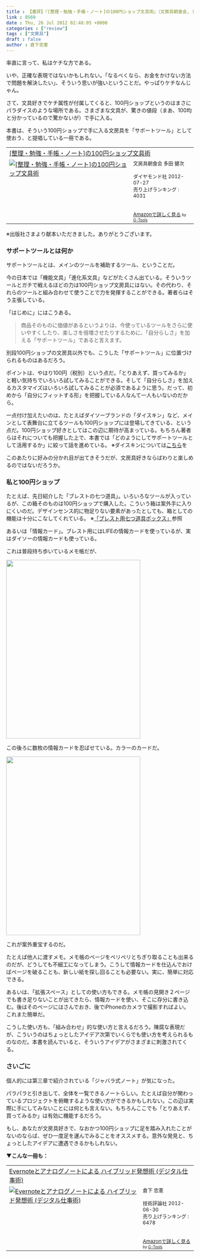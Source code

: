 ```yaml
---
title : 【書評】『[整理・勉強・手帳・ノート]の100円ショップ文具術』（文房具朝食会, 多田 健次）
link : 8569
date : Thu, 26 Jul 2012 02:48:05 +0000
categories : ["review"]
tags : ["文房具"]
draft : false
author : 倉下忠憲
---
```


率直に言って、私はケチな方である。

いや、正確な表現ではないかもしれない。「なるべくなら、お金をかけない方法で問題を解決したい」、そういう思いが強いということだ。やっぱりケチなんじゃん。

さて、文具好きでケチ属性が付属してくると、100円ショップというのはまさにパラダイスのような場所である。さまざまな文具が、驚きの値段（まあ、100均と分かっているので驚かないが）で手に入る。

本書は、そういう100円ショップで手に入る文房具を「サポートツール」として使おう、と提唱している一冊である。

<table  border="0" cellpadding="5"><tr><td colspan="2"><a href="http://www.amazon.co.jp/%E6%95%B4%E7%90%86%E3%83%BB%E5%8B%89%E5%BC%B7%E3%83%BB%E6%89%8B%E5%B8%B3%E3%83%BB%E3%83%8E%E3%83%BC%E3%83%88-%E3%81%AE100%E5%86%86%E3%82%B7%E3%83%A7%E3%83%83%E3%83%97%E6%96%87%E5%85%B7%E8%A1%93-%E6%96%87%E6%88%BF%E5%85%B7%E6%9C%9D%E9%A3%9F%E4%BC%9A/dp/4478016062%3FSubscriptionId%3D15SMZCTB9V8NGR2TW082%26tag%3Drashita1000-22%26linkCode%3Dxm2%26camp%3D2025%26creative%3D165953%26creativeASIN%3D4478016062" target="_blank">[整理・勉強・手帳・ノート]の100円ショップ文具術</a><img src="http://www.assoc-amazon.jp/e/ir?t=rashita1000-22&l=ur2&o=9" width="1" height="1" style="border: none;" alt="" /></td></tr><tr><td valign="top"><a href="http://www.amazon.co.jp/%E6%95%B4%E7%90%86%E3%83%BB%E5%8B%89%E5%BC%B7%E3%83%BB%E6%89%8B%E5%B8%B3%E3%83%BB%E3%83%8E%E3%83%BC%E3%83%88-%E3%81%AE100%E5%86%86%E3%82%B7%E3%83%A7%E3%83%83%E3%83%97%E6%96%87%E5%85%B7%E8%A1%93-%E6%96%87%E6%88%BF%E5%85%B7%E6%9C%9D%E9%A3%9F%E4%BC%9A/dp/4478016062%3FSubscriptionId%3D15SMZCTB9V8NGR2TW082%26tag%3Drashita1000-22%26linkCode%3Dxm2%26camp%3D2025%26creative%3D165953%26creativeASIN%3D4478016062" target="_blank"><img src="http://ecx.images-amazon.com/images/I/51D3igtIr7L._SL160_.jpg" border="0" alt="[整理・勉強・手帳・ノート]の100円ショップ文具術" /></a></td><td valign="top"><font size="-1">文房具朝食会 多田 健次 <br /><br />ダイヤモンド社  2012-07-27<br />売り上げランキング : 4031<br /><br /><br /><a href="http://www.amazon.co.jp/%E6%95%B4%E7%90%86%E3%83%BB%E5%8B%89%E5%BC%B7%E3%83%BB%E6%89%8B%E5%B8%B3%E3%83%BB%E3%83%8E%E3%83%BC%E3%83%88-%E3%81%AE100%E5%86%86%E3%82%B7%E3%83%A7%E3%83%83%E3%83%97%E6%96%87%E5%85%B7%E8%A1%93-%E6%96%87%E6%88%BF%E5%85%B7%E6%9C%9D%E9%A3%9F%E4%BC%9A/dp/4478016062%3FSubscriptionId%3D15SMZCTB9V8NGR2TW082%26tag%3Drashita1000-22%26linkCode%3Dxm2%26camp%3D2025%26creative%3D165953%26creativeASIN%3D4478016062" target="_blank">Amazonで詳しく見る</a></font><font size="-2"> by <a href="http://www.goodpic.com/mt/aws/index.html" >G-Tools</a></font></td></tr></table>
※出版社さまより献本いただきました。ありがとうございます。
<h3>サポートツールとは何か</h3>
サポートツールとは、メインのツールを補助するツール、ということだ。

今の日本では「機能文具」「進化系文具」などがたくさん出ている。そういうツールとガチで戦えるほどの力は100円ショップ文房具にはない。その代わり、それらのツールと組み合わせて使うことで力を発揮することができる。著者らはそう主張している。

「はじめに」にはこうある。

<blockquote>
商品そのものに価値があるというよりは、今使っているツールをさらに使いやすくしたり、楽しさを倍増させたりするために、「自分らしさ」を加える「サポートツール」であると言えます。
</blockquote>

別段100円ショップの文房具以外でも、こうした「サポートツール」に位置づけられるものはあるだろう。

ポイントは、やはり100円（税別）という点だ。「とりあえず、買ってみるか」と軽い気持ちでいろいろ試してみることができる。そして「自分らしさ」を加えるカスタマイズはいろいろ試してみることが必須であるように思う。だって、初めから「自分にフィットする形」を把握している人なんて一人もいないのだから。

一点付け加えたいのは、たとえばダイソーブランドの「ダイスキン」など、メインとして表舞台に立てるツールも100円ショップには登場してきている、という点だ。100円ショップ好きとしてはこの辺に期待が高まっている。もちろん著者らはそれについても把握した上で、本書では「どのようにしてサポートツールとして活用するか」に絞って話を進めている。
※ダイスキンについては<a href="https://rashita.net/blog/?tag=%E3%83%80%E3%82%A4%E3%82%B9%E3%82%AD%E3%83%B3">こちら</a>を

このあたりに好みの分かれ目が出てきそうだが、文房具好きならばわりと楽しめるのではないだろうか。

<h3>私と100円ショップ</h3>
たとえば、先日紹介した「ブレストの七つ道具」。いろいろなツールが入っているが、この箱そのものは100円ショップで購入した。こういう箱は案外手に入りにくいのだ。デザインセンス的に物足りない要素があったとしても、箱としての機能は十分にこなしてくれている。
※<a href="https://rashita.net/blog/?p=8513">「ブレスト用七つ道具ボックス」</a>参照

あるいは「情報カード」。ブレスト用にはLIFEの情報カードを使っているが、実はダイソーの情報カードも使っている。

これは普段持ち歩いているメモ帳だが、

<a href="https://rashita.net/blog/wp-content/uploads/2012/07/20120726112208.jpg"><img src="https://rashita.net/blog/wp-content/uploads/2012/07/20120726112208.jpg" alt="" title="20120726112208" width="360" height="480" class="alignnone size-full wp-image-8570" /></a>

この後ろに数枚の情報カードを忍ばせている。カラーのカードだ。

<a href="https://rashita.net/blog/wp-content/uploads/2012/07/20120726112243.jpg"><img src="https://rashita.net/blog/wp-content/uploads/2012/07/20120726112243.jpg" alt="" title="20120726112243" width="360" height="480" class="alignnone size-full wp-image-8571" /></a>

これが案外重宝するのだ。

たとえば他人に渡すメモ。メモ帳のページをペリペリとちぎり取ることも出来るのだが、どうしても不細工になってしまう。こうして情報カードを仕込んでおけばページを破ることも、新しい紙を探し回ることも必要ない。実に、簡単に対応できる。

あるいは、「拡張スペース」としての使い方もできる。メモ帳の見開き２ページでも書き足りないことが出てきたら、情報カードを使い、そこに存分に書き込む。後はそのページにはさんでおき、後でiPhoneのカメラで撮影すればよい。これまた簡単だ。

こうした使い方も、「組み合わせ」的な使い方と言えるだろう。陳腐な表現だが、こういうのはちょっとしたアイデア次第でいくらでも使い方を考えられるものなのだ。本書を読んでいると、そういうアイデアがさまざまに刺激されてくる。

<h3>さいごに</h3>
個人的には第三章で紹介されている「ジャバラ式ノート」が気になった。

パラパラと引き出して、全体を一覧できるノートらしい。たとえば自分が関わっているプロジェクトを俯瞰するような使い方ができるかもしれない。この辺は実際に手にしてみないことには何とも言えない。もちろんここでも「とりあえず、買ってみるか」は有効に機能するだろう。

もし、あなたが文房具好きで、なおかつ100円ショップに足を踏み入れたことがないのならば、ぜひ一度足を運んでみることをオススメする。意外な発見と、ちょっとしたアイデアに遭遇できるかもしれない。

<strong>▼こんな一冊も：</strong>
<table  border="0" cellpadding="5"><tr><td colspan="2"><a href="http://www.amazon.co.jp/Evernote%E3%81%A8%E3%82%A2%E3%83%8A%E3%83%AD%E3%82%B0%E3%83%8E%E3%83%BC%E3%83%88%E3%81%AB%E3%82%88%E3%82%8B-%E3%83%8F%E3%82%A4%E3%83%96%E3%83%AA%E3%83%83%E3%83%89%E7%99%BA%E6%83%B3%E8%A1%93-%E3%83%87%E3%82%B8%E3%82%BF%E3%83%AB%E4%BB%95%E4%BA%8B%E8%A1%93-%E5%80%89%E4%B8%8B-%E5%BF%A0%E6%86%B2/dp/4774151505%3FSubscriptionId%3D15SMZCTB9V8NGR2TW082%26tag%3Drashita1000-22%26linkCode%3Dxm2%26camp%3D2025%26creative%3D165953%26creativeASIN%3D4774151505" target="_blank">Evernoteとアナログノートによる ハイブリッド発想術 (デジタル仕事術)</a><img src="http://www.assoc-amazon.jp/e/ir?t=rashita1000-22&l=ur2&o=9" width="1" height="1" style="border: none;" alt="" /></td></tr><tr><td valign="top"><a href="http://www.amazon.co.jp/Evernote%E3%81%A8%E3%82%A2%E3%83%8A%E3%83%AD%E3%82%B0%E3%83%8E%E3%83%BC%E3%83%88%E3%81%AB%E3%82%88%E3%82%8B-%E3%83%8F%E3%82%A4%E3%83%96%E3%83%AA%E3%83%83%E3%83%89%E7%99%BA%E6%83%B3%E8%A1%93-%E3%83%87%E3%82%B8%E3%82%BF%E3%83%AB%E4%BB%95%E4%BA%8B%E8%A1%93-%E5%80%89%E4%B8%8B-%E5%BF%A0%E6%86%B2/dp/4774151505%3FSubscriptionId%3D15SMZCTB9V8NGR2TW082%26tag%3Drashita1000-22%26linkCode%3Dxm2%26camp%3D2025%26creative%3D165953%26creativeASIN%3D4774151505" target="_blank"><img src="http://ecx.images-amazon.com/images/I/41XNAFAW1sL._SL160_.jpg" border="0" alt="Evernoteとアナログノートによる ハイブリッド発想術 (デジタル仕事術)" /></a></td><td valign="top"><font size="-1">倉下 忠憲 <br /><br />技術評論社  2012-06-30<br />売り上げランキング : 6478<br /><br /><br /><a href="http://www.amazon.co.jp/Evernote%E3%81%A8%E3%82%A2%E3%83%8A%E3%83%AD%E3%82%B0%E3%83%8E%E3%83%BC%E3%83%88%E3%81%AB%E3%82%88%E3%82%8B-%E3%83%8F%E3%82%A4%E3%83%96%E3%83%AA%E3%83%83%E3%83%89%E7%99%BA%E6%83%B3%E8%A1%93-%E3%83%87%E3%82%B8%E3%82%BF%E3%83%AB%E4%BB%95%E4%BA%8B%E8%A1%93-%E5%80%89%E4%B8%8B-%E5%BF%A0%E6%86%B2/dp/4774151505%3FSubscriptionId%3D15SMZCTB9V8NGR2TW082%26tag%3Drashita1000-22%26linkCode%3Dxm2%26camp%3D2025%26creative%3D165953%26creativeASIN%3D4774151505" target="_blank">Amazonで詳しく見る</a></font><font size="-2"> by <a href="http://www.goodpic.com/mt/aws/index.html" >G-Tools</a></font></td></tr></table>

